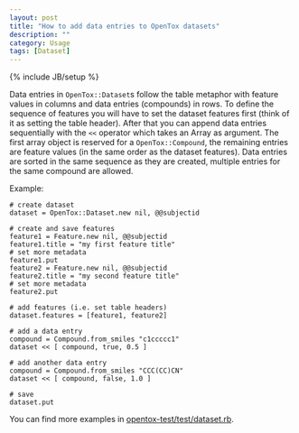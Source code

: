 ```yaml
---
layout: post
title: "How to add data entries to OpenTox datasets"
description: ""
category: Usage
tags: [Dataset]
---
```

{% include JB/setup %}

Data entries in `OpenTox::Dataset`s follow the table metaphor with feature values in columns and data entries (compounds) in rows.
To define the sequence of features you will have to set the dataset features first (think of it as setting the table header). After that you can append data entries sequentially with the `<<` operator which takes an Array as argument. The first array object is reserved for a `OpenTox::Compound`, the remaining entries are feature values (in the same order as the dataset features). Data entries are sorted in the same sequence as they are created, multiple entries for the same compound are allowed.

Example:

    # create dataset
    dataset = OpenTox::Dataset.new nil, @@subjectid

    # create and save features
    feature1 = Feature.new nil, @@subjectid
    feature1.title = "my first feature title"
    # set more metadata
    feature1.put
    feature2 = Feature.new nil, @@subjectid
    feature2.title = "my second feature title"
    # set more metadata
    feature2.put

    # add features (i.e. set table headers)
    dataset.features = [feature1, feature2]

    # add a data entry
    compound = Compound.from_smiles "c1ccccc1"
    dataset << [ compound, true, 0.5 ]

    # add another data entry
    compound = Compound.from_smiles "CCC(CC)CN"
    dataset << [ compound, false, 1.0 ]

    # save
    dataset.put

You can find more examples in [opentox-test/test/dataset.rb](https://github.com/opentox/opentox-test/blob/development/test/dataset.rb).
